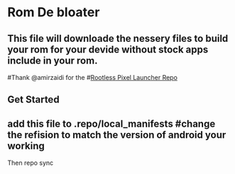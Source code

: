 Rom De bloater
===========
This file will downloade the nessery files to build your rom for your devide without stock apps include in your rom.
---------------
#Thank @amirzaidi for the 
#[Rootless Pixel Launcher Repo](https://github.com/amirzaidi/Launcher3/)

Get Started 
---------------
add this file to .repo/local_manifests
#change the refision to match the version of android your working
---------------
Then repo sync
